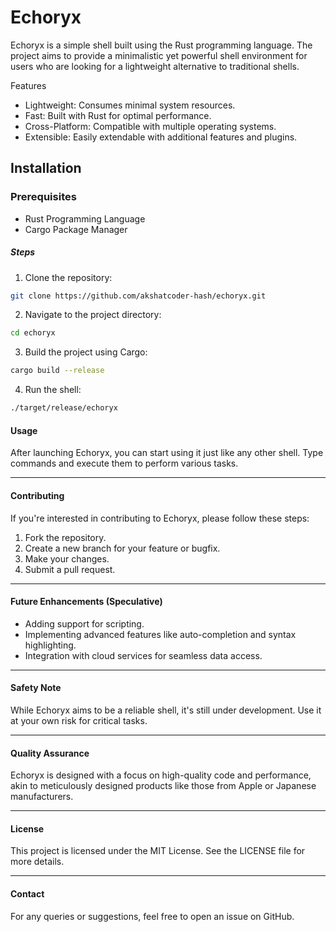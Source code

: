 # Echoryx

Echoryx is a simple shell built using the Rust programming language. The project aims to provide a minimalistic yet powerful shell environment for users who are looking for a lightweight alternative to traditional shells.

Features
- Lightweight: Consumes minimal system resources.
- Fast: Built with Rust for optimal performance.
- Cross-Platform: Compatible with multiple operating systems.
- Extensible: Easily extendable with additional features and plugins.

## Installation

### Prerequisites
- Rust Programming Language
- Cargo Package Manager

##### Steps

1. Clone the repository: 

```bash
git clone https://github.com/akshatcoder-hash/echoryx.git
```

2. Navigate to the project directory:

```bash
cd echoryx
```

3. Build the project using Cargo:

```bash
cargo build --release
```

4. Run the shell:

```bash
./target/release/echoryx
```

#### Usage

After launching Echoryx, you can start using it just like any other shell. Type commands and execute them to perform various tasks.

---

#### Contributing

If you're interested in contributing to Echoryx, please follow these steps:

1. Fork the repository.
2. Create a new branch for your feature or bugfix.
3. Make your changes.
4. Submit a pull request.

---

#### Future Enhancements (Speculative)

- Adding support for scripting.
- Implementing advanced features like auto-completion and syntax highlighting.
- Integration with cloud services for seamless data access.

---

#### Safety Note

While Echoryx aims to be a reliable shell, it's still under development. Use it at your own risk for critical tasks.

---

#### Quality Assurance

Echoryx is designed with a focus on high-quality code and performance, akin to meticulously designed products like those from Apple or Japanese manufacturers.

---

#### License

This project is licensed under the MIT License. See the LICENSE file for more details.

---

#### Contact

For any queries or suggestions, feel free to open an issue on GitHub.

